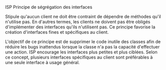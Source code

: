 ISP
Principe de ségrégation des interfaces

Stipule qu'aucun client ne doit être contraint de dépendre de méthodes qu'il n'utilise pas. En d'autres termes, les clients ne doivent pas être obligés d'implémenter des interfaces qu'ils n'utilisent pas. Ce principe favorise la création d'interfaces fines et spécifiques au client.

L'objectif de ce principe est de supprimer le code inutile des classes afin de réduire les bugs inattendus lorsque la classe n'a pas la capacité d'effectuer une action. ISP encourage les interfaces plus petites et plus ciblées. Selon ce concept, plusieurs interfaces spécifiques au client sont préférables à une seule interface à usage général.